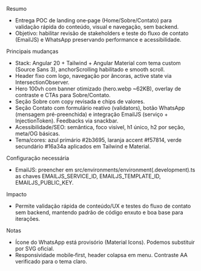 Resumo
- Entrega POC de landing one‑page (Home/Sobre/Contato) para validação rápida do conteúdo, visual e navegação, sem backend.
- Objetivo: habilitar revisão de stakeholders e teste do fluxo de contato (EmailJS) e WhatsApp preservando performance e acessibilidade.

Principais mudanças
- Stack: Angular 20 + Tailwind + Angular Material com tema custom (Source Sans 3), anchorScrolling habilitado e smooth scroll.
- Header fixo com logo, navegação por âncoras, active state via IntersectionObserver.
- Hero 100vh com banner otimizado (hero.webp ~62KB), overlay de contraste e CTAs para Sobre/Contato.
- Seção Sobre com copy revisada e chips de valores.
- Seção Contato com formulário reativo (validators), botão WhatsApp (mensagem pré-preenchida) e integração EmailJS (serviço + InjectionToken). Feedbacks via snackbar.
- Acessibilidade/SEO: semântica, foco visível, h1 único, h2 por seção, meta/OG básicas.
- Tema/cores: azul primário #2b3695, laranja accent #f57814, verde secundário #16a34a aplicados em Tailwind e Material.

Configuração necessária
- EmailJS: preencher em src/environments/environment(.development).ts as chaves EMAILJS_SERVICE_ID, EMAILJS_TEMPLATE_ID, EMAILJS_PUBLIC_KEY.

Impacto
- Permite validação rápida de conteúdo/UX e testes do fluxo de contato sem backend, mantendo padrão de código enxuto e boa base para iterações.

Notas
- Ícone do WhatsApp está provisório (Material Icons). Podemos substituir por SVG oficial.
- Responsividade mobile‑first, header colapsa em menu. Contraste AA verificado para o tema claro.
